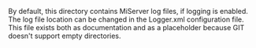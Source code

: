 By default, this directory contains MiServer log files, if logging is enabled.
The log file location can be changed in the Logger.xml configuration file.
This file exists both as documentation and as a placeholder because GIT doesn't support empty directories.